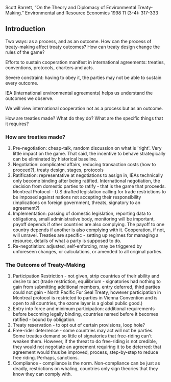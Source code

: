 Scott Barrett, “On the Theory and Diplomacy of Environmental Treaty-Making.” Environmental and Resource Economics 1998 11 (3-4): 317-333

## Introduction
Two ways: as a process, and as an outcome. How can the process of treaty-making affect treaty outcomes? How can treaty design change the rules of the game?

Efforts to sustain cooperation manifest in international agreements: treaties, conventions, protocols, charters and acts.

Severe constraint: having to obey it, the parties may not be able to sustain every outcome.

IEA (International environmental agreements) helps us understand the outcomes we observe.

We will view international cooperation not as a process but as an outcome.

How are treaties made? What do they do? What are the specific things that it requires?

### How are treaties made?

1. Pre-negotiation: cheap-talk, random discussion on what is 'right'. Very little impact on the game. That said, the incentive to behave strategically can be eliminated by historical baseline.
2. Negotiation: complicated affairs, reducing transaction costs (how to proceed?), treaty design, stages, protocols
3. Ratification: representative at negotiations to assign in, IEAs technically only become binding after being ratified. International negotiation, the decision from domestic parties to ratify - that is the game that proceeds. Montreal Protocol - U.S drafted legislation calling for trade restrictions to be imposed against nations not accepting their responsibility (implications on foreign government, threats, signatory to an agreement?)
4. Implementation: passing of domestic legislation, reporting data to obligations, small administrative body, monitoring will be important, payoff depends if other countries are also complying. The payoff to one country depends if another is also complying with it. Cooperation, if not, will unravel. Treaties are specific - setting up regimes for managing a resource, details of what a party is supposed to do.
5. Re-negotiation: adjusted, self-enforcing, may be triggered by unforeseen changes, or calculations, or amended to all original parties.

### The Outcome of Treaty-Making

1. Participation Restriction - not given, strip countries of their ability and desire to act (trade restriction, equilibrium - signatories had nothing to gain from submitting additional members, entry deferred, third parties could not gain - North Pacific Fur Seal Treaty, however participation in Montreal protocol is restricted to parties in Vienna Convention and is open to all countries, the ozone layer is a global public good.)
2. Entry into force and minimum participation: additional requirements before becoming legally binding, countries named before it becomes ratified - bound by obligation.
3. Treaty reservation - to opt out of certain provisions, loop hole?
4. Free-rider deterrence - some countries may act will not be parties. Some treaties demand so little of signatories that free-riding can't weaken them. However, if the threat to do free-riding is not credible, they would not negotiate an agreement requiring it to be deterred: that agreement would thus be improved, process, step-by-step to reduce free riding. Perhaps, sanctions.
5. Compliance - compliance is the norm. Non-compliance can be just as deadly, restrictions on whaling, countries only sign theories that they know they can comply with.



